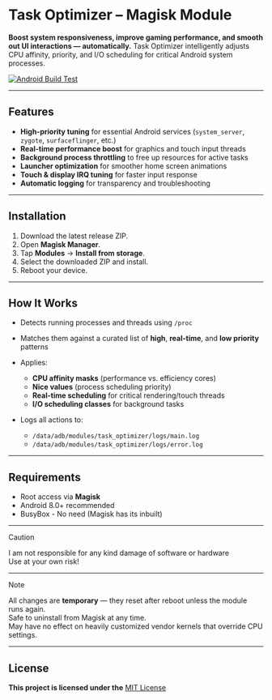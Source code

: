 # Task Optimizer – Magisk Module

**Boost system responsiveness, improve gaming performance, and smooth out UI interactions — automatically.**
Task Optimizer intelligently adjusts CPU affinity, priority, and I/O scheduling for critical Android system processes.

[![Android Build Test](https://github.com/c0d3h01/CoreTaskOptimizer/actions/workflows/checks.yml/badge.svg?branch=main)](https://github.com/c0d3h01/CoreTaskOptimizer/actions/workflows/checks.yml)

---

## Features

* **High-priority tuning** for essential Android services (`system_server`, `zygote`, `surfaceflinger`, etc.)
* **Real-time performance boost** for graphics and touch input threads
* **Background process throttling** to free up resources for active tasks
* **Launcher optimization** for smoother home screen animations
* **Touch & display IRQ tuning** for faster input response
* **Automatic logging** for transparency and troubleshooting

---

## Installation

1. Download the latest release ZIP.
2. Open **Magisk Manager**.
3. Tap **Modules** → **Install from storage**.
4. Select the downloaded ZIP and install.
5. Reboot your device.

---

## How It Works

* Detects running processes and threads using `/proc`
* Matches them against a curated list of **high**, **real-time**, and **low priority** patterns
* Applies:

  * **CPU affinity masks** (performance vs. efficiency cores)
  * **Nice values** (process scheduling priority)
  * **Real-time scheduling** for critical rendering/touch threads
  * **I/O scheduling classes** for background tasks
* Logs all actions to:

    * `/data/adb/modules/task_optimizer/logs/main.log`
    * `/data/adb/modules/task_optimizer/logs/error.log`

---

## Requirements

* Root access via **Magisk**
* Android 8.0+ recommended
* BusyBox - No need (Magisk has its inbuilt)

---

> [!CAUTION]    
> I am not responsible for any kind damage of software or hardware      
> Use at your own risk!     

---

> [!NOTE]      
> All changes are **temporary** — they reset after reboot unless the module runs again.     
> Safe to uninstall from Magisk at any time.        
> May have no effect on heavily customized vendor kernels that override CPU settings.       

---

## License

**This project is licensed under the** [MIT License](LICENSE)